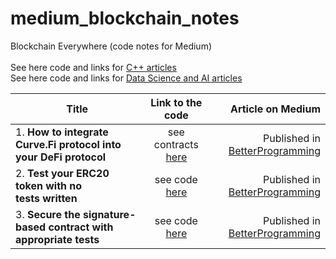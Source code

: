 # medium_blockchain_notes
Blockchain Everywhere (code notes for Medium)<br><br>
See here code and links for [C++ articles](https://github.com/Midvel/medium_code_notes)<br>
See here code and links for [Data Science and AI articles](https://github.com/Midvel/medium_jupyter_notes)

| Title     | Link to the code   | Article on Medium  |
| --------- |:------------------:| ------------------:|
| 1. <b>How to integrate Curve.Fi protocol into your DeFi protocol</b> | see contracts [here](curvefi_adapter) | Published in [BetterProgramming](https://medium.com/better-programming/how-to-integrate-the-curve-fi-protocol-into-your-defi-protocol-e1d4c43f716d) |
| 2. <b>Test your ERC20 token with no tests written</b>                | see code [here](erc20_test_suit) | Published in [BetterProgramming](https://medium.com/better-programming/lets-talk-about-smart-contract-unit-testing-1317a2d2365a) |
| 3. <b>Secure the signature-based contract with appropriate tests</b>                | see code [here](test-notes/sig-test) | Published in [BetterProgramming](link) |
